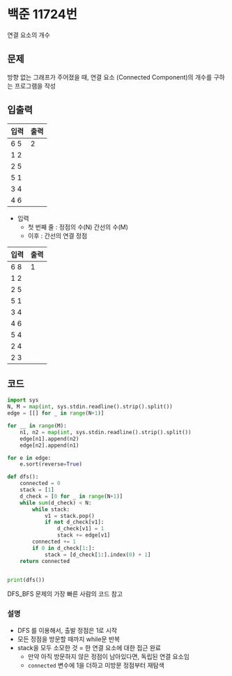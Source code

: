 # 백준 11724번

연결 요소의 개수

## 문제

방향 없는 그래프가 주어졌을 때, 연결 요소 (Connected Component)의 개수를 구하는 프로그램을 작성



## 입출력

| 입력 | 출력 |
| ---- | ---- |
| 6 5  | 2    |
| 1 2  |      |
| 2 5  |      |
| 5 1  |      |
| 3 4  |      |
| 4 6  |      |

- 입력
  - 첫 번째 줄 : 정점의 수(N) 간선의 수(M)
  - 이후 : 간선의 연결 정점

| 입력 | 출력 |
| ---- | ---- |
| 6 8  | 1    |
| 1 2  |      |
| 2 5  |      |
| 5 1  |      |
| 3 4  |      |
| 4 6  |      |
| 5 4  |      |
| 2 4  |      |
| 2 3  |      |



## 코드

```python
import sys
N, M = map(int, sys.stdin.readline().strip().split())
edge = [[] for _ in range(N+1)]

for __ in range(M):
    n1, n2 = map(int, sys.stdin.readline().strip().split())
    edge[n1].append(n2)
    edge[n2].append(n1)

for e in edge:
    e.sort(reverse=True)

def dfs():
    connected = 0
    stack = [1]
    d_check = [0 for _ in range(N+1)]
    while sum(d_check) < N:
        while stack:
            v1 = stack.pop()
            if not d_check[v1]:
                d_check[v1] = 1
                stack += edge[v1]
        connected += 1
        if 0 in d_check[1:]:
            stack = [d_check[1:].index(0) + 1]
    return connected


print(dfs())
```

DFS_BFS 문제의 가장 빠른 사람의 코드 참고



### 설명

- DFS 를 이용해서, 출발 정점은 1로 시작
- 모든 정점을 방문할 때까지 while문 반복
- stack을 모두 소모한 것 = 한 연결 요소에 대한 접근 완료
  - 만약 아직 방문하지 않은 정점이 남아있다면, 독립된 연결 요소임
  - `connected` 변수에 1을 더하고 미방문 정점부터 재탐색
